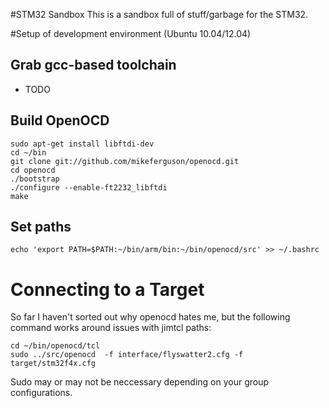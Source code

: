 #STM32 Sandbox
This is a sandbox full of stuff/garbage for the STM32.

#Setup of development environment (Ubuntu 10.04/12.04)

## Grab gcc-based toolchain
* TODO

## Build OpenOCD
```
sudo apt-get install libftdi-dev
cd ~/bin
git clone git://github.com/mikeferguson/openocd.git
cd openocd
./bootstrap
./configure --enable-ft2232_libftdi
make
```

## Set paths
`echo 'export PATH=$PATH:~/bin/arm/bin:~/bin/openocd/src' >> ~/.bashrc`

# Connecting to a Target
So far I haven't sorted out why openocd hates me, but the following command
works around issues with jimtcl paths:

```
cd ~/bin/openocd/tcl
sudo ../src/openocd  -f interface/flyswatter2.cfg -f target/stm32f4x.cfg
```

Sudo may or may not be neccessary depending on your group configurations.

